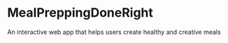 # MealPreppingDoneRight
An interactive web app that helps users create healthy and creative meals   
